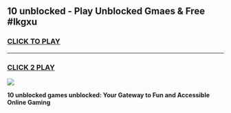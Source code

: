 
## 10 unblocked - Play Unblocked Gmaes & Free #lkgxu
<h3>
<a href="https://news.freeplayer.one?title=10_unblocked&ref=26F">CLICK TO PLAY</a></h3>
<hr>

<h3>
<a href="https://news.freeplayer.one?title=10_unblocked&ref=26F">CLICK 2 PLAY</a>
  
</h3>

<a href="https://news.freeplayer.one?title=10_unblocked&ref=26F/"><img src="https://clearcache.store/games.png"></a>


**10 unblocked games unblocked: Your Gateway to Fun and Accessible Online Gaming**
